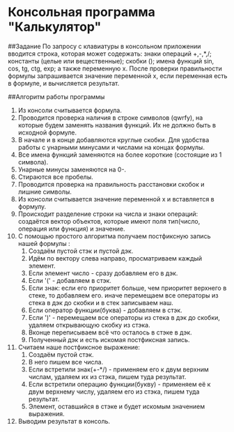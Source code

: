 # Консольная программа "Калькулятор"

##Задание 
По запросу с клавиатуры в консольном приложении вводится строка, которая может содержать: знаки операций +,-,*,/; константы (целые или вещественные); скобки (); имена функций sin, cos, tg, ctg, exp; а также переменную x.
После проверки правильности формулы запрашивается значение переменной x, если переменная есть в формуле, и вычисляется результат.

##Алгоритм работы программы
1. Из консоли считывается формула.
2. Проводится проверка наличия в строке символов (qwrfy), на которые будем заменять названия функций. Их не должно быть в исходной формуле.
3. В начале и в конце добавляются круглые скобки. Для удобства работы с унарными минусами и числами на концах формулы.
4. Все имена функций заменяются на более короткие (состоящие из 1 символа).
5. Унарные минусы заменяются на 0-.
6. Стираются все пробелы.
7. Проводится проверка на правильность расстановки скобок и лишние символы.
8. Из консоли считывается значение переменной х и вставляется в формулу.
9. Происходит разделение строки на числа и знаки операций: создаётся вектор объектов, которые имеют поля тип(число, операция или функция) и значение.
10. С помощью простого алгоритма получаем постфиксную запись нашей формулы :
    1. Создаём пустой стэк и пустой дэк.
    2. Идём по вектору слева направо, просматриваем каждый элемент.
    3. Если элемент число - сразу добавляем его в дэк.
    4. Если '(' - добавляем в стэк.
    5. Если знак: если его приоритет больше, чем приоритет верхнего в стеке, то добавляем его. иначе перемещаем все операторы из стека в дэк до скобки и в стек записываем наш.
    6. Если оператор функции(буква) - добавляем в стэк.
    7. Если ')' - перемещаем все операторы из стека в дэк до скобки, удаляем открывающую скобку из стэка.
    8. Вконце переписываем всё что осталось в стэке в дэк.
    9. Полученный дэк и есть искомая постфиксная запись.
11. Считаем наше постфиксное выражение:
    1. Создаём пустой стэк.
    2. В него пишем все числа.
    3. Если встретили знак(+-*/) - применяем его к двум верхним числам, удаляем их из стэка, пишем туда результат.
    4. Если встретили операцию функции(букву) - применяем её к двум верхнему числу, удаляем его из стэка, пишем туда результат.
    5. Элемент, оставшийся в стэке и будет искомым значением выражения.
12. Выводим результат в консоль.
